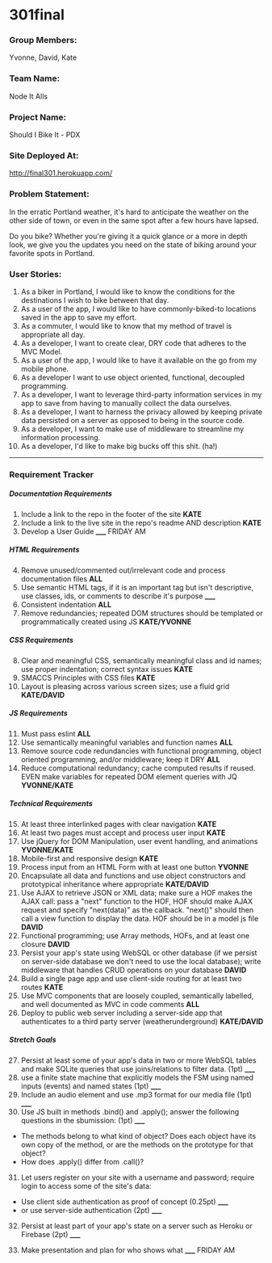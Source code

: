 # 301final

### Group Members:
Yvonne, David, Kate

### Team Name:
Node It Alls

### Project Name:
Should I Bike It - PDX

### Site Deployed At:
http://final301.herokuapp.com/

### Problem Statement:
In the erratic Portland weather, it's hard to anticipate the weather on the other side of town, or even in the same spot after a few hours have lapsed.

Do you bike? Whether you're giving it a quick glance or a more in depth look, we give you the updates you need on the state of biking around your favorite spots in Portland.

### User Stories:
1. As a biker in Portland, I would like to know the conditions for the destinations I wish to bike between that day.
2. As a user of the app, I would like to have commonly-biked-to locations saved in the app to save my effort.
3. As a commuter, I would like to know that my method of travel is appropriate all day.
4. As a developer, I want to create clear, DRY code that adheres to the MVC Model.
5. As a user of the app, I would like to have it available on the go from my mobile phone.
6. As a developer I want to use object oriented, functional, decoupled programming.
7. As a developer, I want to leverage third-party information services in my app to save from having to manually collect the data ourselves.
8. As a developer, I want to harness the privacy allowed by keeping private data persisted on a server as opposed to being in the source code.
9. As a developer, I want to make use of middleware to streamline my information processing.
10. As a developer, I'd like to make big bucks off this shit. (ha!)

---

### Requirement Tracker

##### Documentation Requirements
1. Include a link to the repo in the footer of the site **KATE**
2. Include a link to the live site in the repo's readme AND description **KATE**
3. Develop a User Guide **___**  FRIDAY AM

##### HTML Requirements
4. Remove unused/commented out/irrelevant code and process documentation files **ALL**
5. Use semantic HTML tags, if it is an important tag but isn't descriptive, use classes, ids, or comments to describe it's purpose **___**
6. Consistent indentation **ALL**
7. Remove redundancies; repeated DOM structures should be templated or programmatically created using JS **KATE/YVONNE**

##### CSS Requirements
8. Clear and meaningful CSS, semantically meaningful class and id names; use proper indentation; correct syntax issues **KATE**
9. SMACCS Principles with CSS files **KATE**
10. Layout is pleasing across various screen sizes; use a fluid grid **KATE/DAVID**

##### JS Requirements
11. Must pass eslint **ALL**
12. Use semantically meaningful variables and function names **ALL**
13. Remove source code redundancies with functional programming, object oriented programming, and/or middleware; keep it DRY **ALL**
14. Reduce computational redundancy; cache computed results if reused. EVEN make variables for repeated DOM element queries with JQ **YVONNE/KATE**

##### Technical Requirements
15. At least three interlinked pages with clear navigation **KATE**
16. At least two pages must accept and process user input **KATE**
17. Use jQuery for DOM Manipulation, user event handling, and animations **YVONNE/KATE**
18. Mobile-first and responsive design **KATE**
19. Process input from an HTML Form with at least one button **YVONNE**
20. Encapsulate all data and functions and use object constructors and prototypical inheritance where appropriate **KATE/DAVID**
21. Use AJAX to retrieve JSON or XML data; make sure a HOF makes the AJAX call: pass a "next" function to the HOF, HOF should make AJAX request and specify "next(data)" as the callback. "next()" should then call a view function to display the data. HOF should be in a model js file **DAVID**
22. Functional programming; use Array methods, HOFs, and at least one closure **DAVID**
23. Persist your app's state using WebSQL or other database (if we persist on server-side database we don't need to use the local database); write middleware that handles CRUD operations on your database **DAVID**
24. Build a single page app and use client-side routing for at least two routes **KATE**
25. Use MVC components that are loosely coupled, semantically labelled, and well documented as MVC in code comments **ALL**
26. Deploy to public web server including a server-side app that authenticates to a third party server (weatherunderground) **KATE/DAVID**

##### Stretch Goals
27. Persist at least some of your app's data in two or more WebSQL tables and make SQLite queries that use joins/relations to filter data.
 (1pt) **___**
28. use a finite state machine that explicitly models the FSM using named inputs (events) and named states (1pt) **___**
29. Include an audio element and use .mp3 format for our media file (1pt) **___**
30. Use JS built in methods .bind() and .apply(); answer the following questions in the sbumission: (1pt) **___**
  - The methods belong to what kind of object? Does each object have its own copy of the method, or are the methods on the prototype for that object?
  - How does .apply() differ from .call()?
31. Let users register on your site with a username and password; require login to access some of the site's data:
  - Use client side authentication as proof of concept (0.25pt) **___**
  - or use server-side authentication (2pt) **___**
32. Persist at least part of your app's state on a server such as Heroku or Firebase (2pt) **___**

33. Make presentation and plan for who shows what **___** FRIDAY AM
